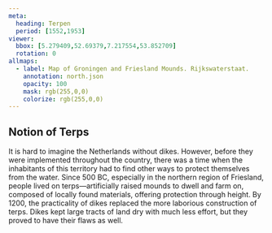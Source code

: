 ```yaml
---
meta:
  heading: Terpen
  period: [1552,1953]
viewer:
  bbox: [5.279409,52.69379,7.217554,53.852709]
  rotation: 0
allmaps:
  - label: Map of Groningen and Friesland Mounds. Rijkswaterstaat.
    annotation: north.json
    opacity: 100
    mask: rgb(255,0,0)
    colorize: rgb(255,0,0)
---
```


## Notion of Terps

It is hard to imagine the Netherlands without dikes. However, before they were implemented throughout the country, there was a time when the inhabitants of this territory had to find other ways to protect themselves from the water. Since 500 BC, especially in the northern region of Friesland, people lived on terps—artificially raised mounds to dwell and farm on, composed of locally found materials, offering protection through height. By 1200, the practicality of dikes replaced the more laborious construction of terps. Dikes kept large tracts of land dry with much less effort, but they proved to have their flaws as well.